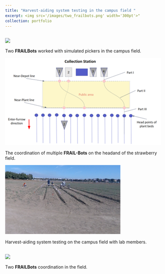 ```yaml
---
title: "Harvest-aiding system testing in the campus field "
excerpt: <img src='/images/two_frailbots.png' width='300pt'>"
collection: portfolio
---
```

<br/><img src='/images/fieldWorkingWCAE.gif'>

Two **FRAILBots** worked with simulated pickers in the campus field.

<img src='/images/frailbot_headland.png'>
<br/>

The coordination of multiple **FRAIL-Bots** on the headand of the strawberry field.

<img src='/images/campus_field.png'>
<br/>

Harvest-aiding system testing on the campus field with lab members.

<br/><img src='/images/real robot.gif'>

Two **FRAILBots** coordination in the field.

